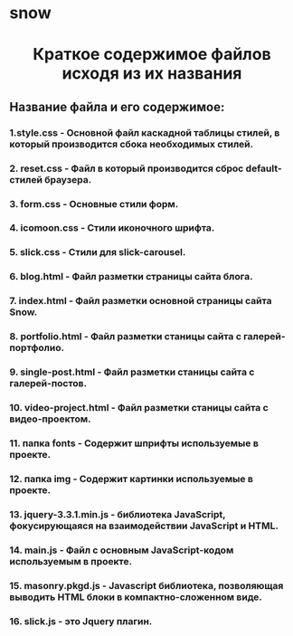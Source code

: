 # snow
<h1 align="center">
  Краткое содержимое файлов исходя из их названия
</h1>
<h2>
Название файла и его содержимое:
</h2>
<h3>1.style.css -  Основной файл каскадной таблицы стилей, в который производится сбока необходимых стилей.</h3>
<h3>2. reset.css -  Файл в который производится сброс default-стилей браузера.<h3>
<h3>3. form.css -  Основные стили форм.<h3>
<h3>4. icomoon.css - Cтили иконочного шрифта.</h3>
<h3>5. slick.css - Стили для slick-carousel.</h3>
<h3>6. blog.html - Файл разметки страницы сайта блога.</h3>
<h3>7. index.html - Файл разметки основной страницы сайта Snow.</h3>
<h3>8. portfolio.html - Файл разметки станицы  сайта  с галерей-портфолио.</h3>
<h3>9. single-post.html - Файл разметки станицы  сайта  с галерей-постов.</h3>
<h3>10. video-project.html - Файл разметки станицы  сайта  с видео-проектом.</h3>
<h3>11. папка fonts - Содержит шприфты используемые в проекте.</h3>
<h3>12. папка img - Содержит картинки используемые в проекте.</h3>
<h3>13. jquery-3.3.1.min.js - библиотека JavaScript, фокусирующаяся на взаимодействии JavaScript и HTML.</h3>
<h3>14. main.js - Файл с основным JavaScript-кодом используемым в проекте.</h3>
<h3>15. masonry.pkgd.js - Javascript библиотека, позволяющая выводить HTML блоки в компактно-сложенном виде.</h3>
<h3>16. slick.js - это Jquery плагин.</h3>